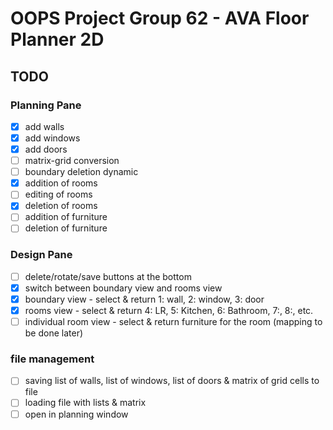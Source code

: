 # OOPS Project Group 62 - AVA Floor Planner 2D

## TODO

### Planning Pane
- [x] add walls
- [x] add windows
- [x] add doors
- [ ] matrix-grid conversion
- [ ] boundary deletion dynamic
- [x] addition of rooms
- [ ] editing of rooms
- [x] deletion of rooms
- [ ] addition of furniture
- [ ] deletion of furniture

### Design Pane
- [ ] delete/rotate/save buttons at the bottom
- [x] switch between boundary view and rooms view
- [x] boundary view - select & return 1: wall, 2: window, 3: door
- [x] rooms view - select & return 4: LR, 5: Kitchen, 6: Bathroom, 7:, 8:, etc.
- [ ] individual room view - select & return furniture for the room (mapping to be done later)

### file management
- [ ] saving list of walls, list of windows, list of doors & matrix of grid cells to file
- [ ] loading file with lists & matrix
- [ ] open in planning window